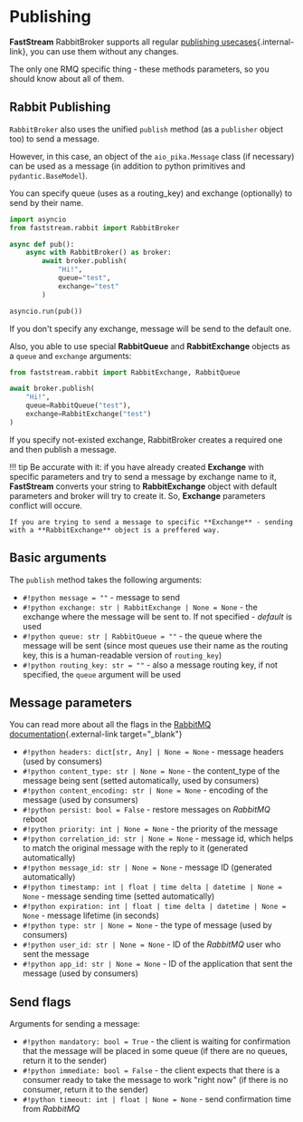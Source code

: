 # Publishing

**FastStream** RabbitBroker supports all regular [publishing usecases](../getting-started/publishing/index.md){.internal-link}, you can use them without any changes.

The only one RMQ specific thing - these methods parameters, so you should know about all of them.

## Rabbit Publishing

`RabbitBroker` also uses the unified `publish` method (as a `publisher` object too) to send a message.

However, in this case, an object of the `aio_pika.Message` class (if necessary) can be used as a message (in addition to python primitives and `pydantic.BaseModel`).

You can specify queue (uses as a routing_key) and exchange (optionally) to send by their name.

``` python
import asyncio
from faststream.rabbit import RabbitBroker

async def pub():
    async with RabbitBroker() as broker:
        await broker.publish(
            "Hi!",
            queue="test",
            exchange="test"
        )

asyncio.run(pub())
```

If you don't specify any exchange, message will be send to the default one.

Also, you able to use special **RabbitQueue** and **RabbitExchange** objects as a `queue` and `exchange` arguments:


``` python
from faststream.rabbit import RabbitExchange, RabbitQueue

await broker.publish(
    "Hi!",
    queue=RabbitQueue("test"),
    exchange=RabbitExchange("test")
)
```

If you specify not-existed exchange, RabbitBroker creates a required one and then publish a message.

!!! tip
    Be accurate with it: if you have already created **Exchange** with specific parameters and try to send a message by exchange name to it,
    **FastStream** converts your string to **RabbitExchange** object with default parameters and broker will try to create it. So, **Exchange** parameters conflict will occure.

    If you are trying to send a message to specific **Exchange** - sending with a **RabbitExchange** object is a preffered way.

## Basic arguments

The `publish` method takes the following arguments:

* `#!python message = ""` - message to send
* `#!python exchange: str | RabbitExchange | None = None` - the exchange where the message will be sent to. If not specified - *default* is used
* `#!python queue: str | RabbitQueue = ""` - the queue where the message will be sent (since most queues use their name as the routing key, this is a human-readable version of `routing_key`)
* `#!python routing_key: str = ""` - also a message routing key, if not specified, the `queue` argument will be used

## Message parameters

You can read more about all the flags in the [RabbitMQ documentation](https://www.rabbitmq.com/consumers.html){.external-link target="_blank"}

* `#!python headers: dict[str, Any] | None = None` - message headers (used by consumers)
* `#!python content_type: str | None = None` - the content_type of the message being sent (setted automatically, used by consumers)
* `#!python content_encoding: str | None = None` - encoding of the message (used by consumers)
* `#!python persist: bool = False` - restore messages on *RabbitMQ* reboot
* `#!python priority: int | None = None` - the priority of the message
* `#!python correlation_id: str | None = None` - message id, which helps to match the original message with the reply to it (generated automatically)
* `#!python message_id: str | None = None` - message ID (generated automatically)
* `#!python timestamp: int | float | time delta | datetime | None = None` - message sending time (setted automatically)
* `#!python expiration: int | float | time delta | datetime | None = None` - message lifetime (in seconds)
* `#!python type: str | None = None` - the type of message (used by consumers)
* `#!python user_id: str | None = None` - ID of the *RabbitMQ* user who sent the message
* `#!python app_id: str | None = None` - ID of the application that sent the message (used by consumers)

## Send flags

Arguments for sending a message:

* `#!python mandatory: bool = True` - the client is waiting for confirmation that the message will be placed in some queue (if there are no queues, return it to the sender)
* `#!python immediate: bool = False` - the client expects that there is a consumer ready to take the message to work "right now" (if there is no consumer, return it to the sender)
* `#!python timeout: int | float | None = None` - send confirmation time from *RabbitMQ*
